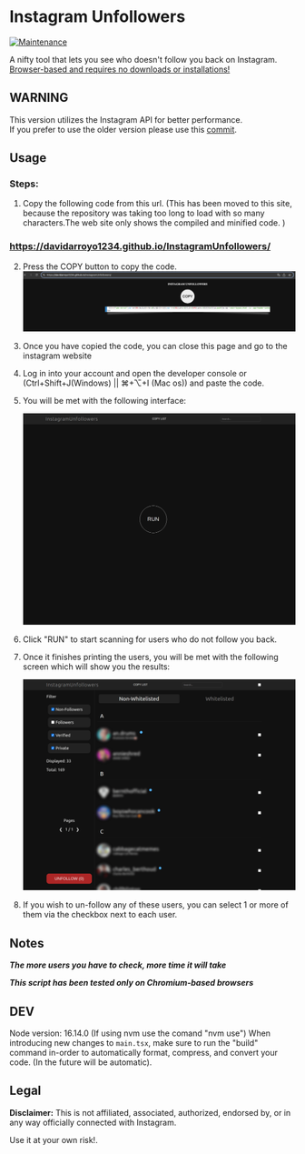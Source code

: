 # Instagram Unfollowers

[![Maintenance](https://img.shields.io/maintenance/yes/2023)](https://github.com/davidarroyo1234/InstagramUnfollowers)

A nifty tool that lets you see who doesn't follow you back on Instagram.  
<u>Browser-based and requires no downloads or installations!</u>

## **WARNING**

This version utilizes the Instagram API for better performance.  
If you prefer to use the older version please use this [commit](https://github.com/davidarroyo1234/InstagramUnfollowers/tree/50a0bcbc9fe349b8664a74c0e4477bc974d0352b).

## Usage

### Steps:

1.  Copy the following code from this url. (This has been moved to this site, because the repository was taking too long to load with so many characters.The web site only shows the compiled and minified code. )
### https://davidarroyo1234.github.io/InstagramUnfollowers/
2. Press the COPY button to copy the code.
   <img src="./assets/copy_code.png" alt="Initial screen" />
3. Once you have copied the code, you can close this page and go to the instagram website
    
4. Log in into your account and open the developer console or (Ctrl+Shift+J(Windows) || ⌘+⌥+I (Mac os)) and paste the code.

5. You will be met with the following interface:

    <img src="./assets/initial.png" alt="Initial screen" />

6. Click "RUN" to start scanning for users who do not follow you back.
7. Once it finishes printing the users, you will be met with the following screen which will show you the results:

    <img src="./assets/results.png" alt="Results screen" />

8. If you wish to un-follow any of these users, you can select 1 or more of them via the checkbox next to each user.

## Notes

**_The more users you have to check, more time it will take_**

**_This script has been tested only on Chromium-based browsers_**

## DEV

Node version: 16.14.0 (If using nvm use the comand "nvm use")
When introducing new changes to `main.tsx`, make sure to run the "build" command in-order to automatically format, compress, and convert your code. (In the future will be automatic).

## Legal

**Disclaimer:** This is not affiliated, associated, authorized, endorsed by, or in any way officially connected with Instagram.

Use it at your own risk!.
